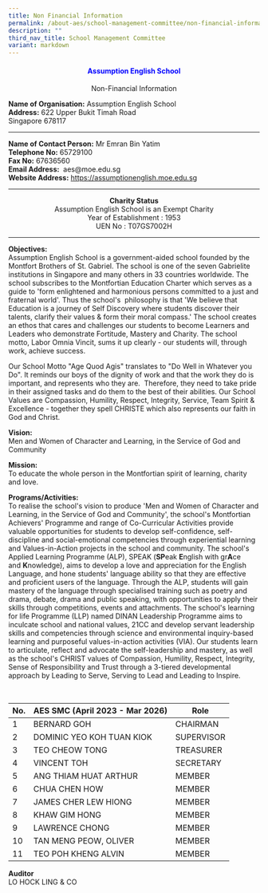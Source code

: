 ```yaml
---
title: Non Financial Information
permalink: /about-aes/school-management-committee/non-financial-information/
description: ""
third_nav_title: School Management Committee
variant: markdown
---
```

<h4 style="color:blue" align="center">Assumption English School</h4>
<p style="text-align:center;">Non-Financial Information</p>

<p style="text-align: left;"><strong>Name of Organisation:</strong> Assumption English School<br><strong>Address:</strong> 622 Upper Bukit Timah Road<br>Singapore 678117</p>

----

<p style="text-align:left;"><strong>Name of Contact Person:</strong> Mr Emran Bin Yatim <br><strong>Telephone No:</strong> 65729100 <br><strong>Fax No:</strong> 67636560 <br><strong>Email Address:</strong> &nbsp;aes@moe.edu.sg  <br><strong>Website Address:</strong> <a href="https://assumptionenglish.moe.edu.sg/">https://assumptionenglish.moe.edu.sg</a></p>

----
  

<p style="text-align:center;"><strong>Charity Status</strong><br>Assumption English School is an Exempt Charity<br>Year of Establishment : 1953<br>UEN No : T07GS7002H</p>

----



**Objectives:**  
Assumption English School is a government-aided school founded by the Montfort Brothers of St. Gabriel. The school is one of the seven Gabrielite institutions in Singapore and many others in 33 countries worldwide. The school subscribes to the Montfortian Education Charter which serves as a guide to 'form enlightened and harmonious persons committed to a just and fraternal world'. Thus the school's&nbsp; philosophy is that 'We believe that Education is a journey of Self Discovery where students discover their talents, clarify their values &amp; form their moral compass.' The school creates an ethos that cares and challenges our students to become Learners and Leaders who demonstrate Fortitude, Mastery and Charity. The school motto, Labor Omnia Vincit, sums it up clearly - our students will, through work, achieve success.  
  
Our School Motto "Age Quod Agis" translates to "Do Well in Whatever you Do". It reminds our boys of the dignity of work and that the work they do is important, and represents who they are.&nbsp; Therefore, they need to take pride in their assigned tasks and do them to the best of their abilities. Our School Values are Compassion, Humility, Respect, Integrity, Service, Team Spirit &amp; Excellence - together they spell CHRISTE which also represents our faith in God and Christ.  
  

**Vision:** <br>
Men and Women of Character and Learning, in the Service of God and Community

  

**Mission:** <br>
To educate the whole person in the Montfortian spirit of learning, charity and love.&nbsp; 

**Programs/Activities:** <br>
To realise the school's vision to produce 'Men and Women of Character and Learning, in the Service of God and Community', the school's Montfortian Achievers' Programme and range of Co-Curricular Activities provide valuable opportunities for students to develop self-confidence, self-discipline and social-emotional competencies through experiential learning and Values-in-Action projects in the school and community. The school's Applied Learning Programme (ALP), SPEAK (**SP**eak&nbsp;**E**nglish with gr**A**ce and&nbsp;**K**nowledge), aims to develop a love and appreciation for the English Language, and hone students' language ability so that they are effective and proficient users of the language. Through the ALP, students will gain mastery of the language through specialised training such as poetry and drama, debate, drama and public speaking, with opportunities to apply their skills through competitions, events and attachments. The school's learning for life Programme (LLP) named DINAN Leadership Programme aims to inculcate school and national values, 21CC and develop servant leadership skills and competencies through science and environmental inquiry-based learning and purposeful values-in-action activities (VIA). Our students learn to articulate, reflect and advocate the self-leadership and mastery, as well as the school's CHRIST values of Compassion, Humility, Respect, Integrity, Sense of Responsibility and Trust through a 3-tiered developmental approach by Leading to Serve, Serving to Lead and Leading to Inspire.&nbsp;

<br>
	
| No. | AES SMC (April 2023 - Mar 2026) | Role |
| -------- | -------- | -------- |
| 1    | BERNARD GOH     | CHAIRMAN     |
| 2    |  DOMINIC YEO KOH TUAN KIOK   | SUPERVISOR     |
| 3     |TEO CHEOW TONG   | TREASURER     |
| 4    | VINCENT TOH    | SECRETARY     |
| 5    | ANG THIAM HUAT ARTHUR | MEMBER     |
| 6    | CHUA CHEN HOW   | MEMBER     |
| 7    | JAMES CHER LEW HIONG   | MEMBER     |
| 8     |KHAW GIM HONG     |MEMBER     |
| 9    | LAWRENCE CHONG    | MEMBER    |
| 10     | TAN MENG PEOW, OLIVER    | MEMBER    |
| 11    | TEO POH KHENG ALVIN   | MEMBER    |


**Auditor** <br>
LO HOCK LING &amp; CO
